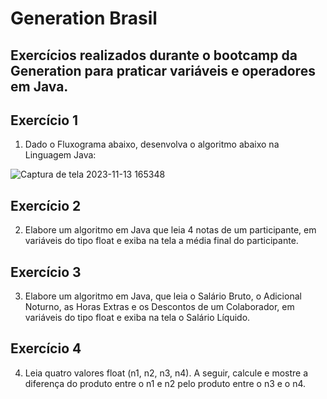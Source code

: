 # Generation Brasil

## Exercícios realizados durante o bootcamp da Generation para praticar variáveis e operadores em Java.

## Exercício 1

1) Dado o Fluxograma abaixo, desenvolva o algoritmo abaixo na Linguagem Java: 

![Captura de tela 2023-11-13 165348](https://github.com/lfsibim/genbr-operadores/assets/141850109/d0021969-a99e-4cbb-8902-173d28de6465)

## Exercício 2

2) Elabore um algoritmo em Java que leia 4 notas de um participante, em variáveis do tipo float e exiba na tela a média final do participante.

## Exercício 3

3) Elabore um algoritmo em Java, que leia o Salário Bruto, o Adicional Noturno, as Horas Extras e os Descontos de um Colaborador, em variáveis do tipo float e exiba na tela o Salário Líquido.

## Exercício 4

4) Leia quatro valores float (n1, n2, n3, n4). A seguir, calcule e mostre a diferença do produto entre o n1 e n2 pelo produto entre o n3 e o n4. 
